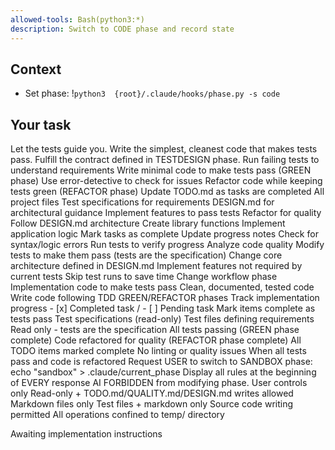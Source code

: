```yaml
---
allowed-tools: Bash(python3:*)
description: Switch to CODE phase and record state
---
```


## Context
- Set phase: !`python3  {root}/.claude/hooks/phase.py -s code`

## Your task

<task phase="CODE">
  <principle>
    Let the tests guide you. Write the simplest, cleanest code that makes tests pass.
    Fulfill the contract defined in TESTDESIGN phase.
  </principle>
  
  <workflow>
    <step order="1">Run failing tests to understand requirements</step>
    <step order="2">Write minimal code to make tests pass (GREEN phase)</step>
    <step order="3">Use error-detective to check for issues</step>
    <step order="4">Refactor code while keeping tests green (REFACTOR phase)</step>
    <step order="5">Update TODO.md as tasks are completed</step>
  </workflow>
  
  <permissions>
    <read>
      <allow>All project files</allow>
      <allow>Test specifications for requirements</allow>
      <allow>DESIGN.md for architectural guidance</allow>
    </read>
    <write>
      <allow file="src/*" type="source-code">
        <action>Implement features to pass tests</action>
        <action>Refactor for quality</action>
        <action>Follow DESIGN.md architecture</action>
      </allow>
      <allow file="lib/*" type="source-code">
        <action>Create library functions</action>
      </allow>
      <allow file="app/*" type="source-code">
        <action>Implement application logic</action>
      </allow>
      <allow file="TODO.md">
        <action>Mark tasks as complete</action>
        <action>Update progress notes</action>
      </allow>
    </write>
    <execute>
      <allow tool="error-detective">Check for syntax/logic errors</allow>
      <allow tool="test-runner">Run tests to verify progress</allow>
      <allow tool="qa-expert">Analyze code quality</allow>
    </execute>
  </permissions>
  
  <restrictions>
    <forbid severity="critical">Modify tests to make them pass (tests are the specification)</forbid>
    <forbid severity="high">Change core architecture defined in DESIGN.md</forbid>
    <forbid>Implement features not required by current tests</forbid>
    <forbid>Skip test runs to save time</forbid>
    <forbid>Change workflow phase</forbid>
  </restrictions>
  
  <file-specifications>
    <file name="src/*">
      <purpose>Implementation code to make tests pass</purpose>
      <format>Clean, documented, tested code</format>
      <actions>Write code following TDD GREEN/REFACTOR phases</actions>
    </file>
    <file name="TODO.md">
      <purpose>Track implementation progress</purpose>
      <format>- [x] Completed task / - [ ] Pending task</format>
      <actions>Mark items complete as tests pass</actions>
    </file>
    <file name="tests/*">
      <purpose>Test specifications (read-only)</purpose>
      <format>Test files defining requirements</format>
      <actions>Read only - tests are the specification</actions>
    </file>
  </file-specifications>
  
  <phase-transition>
    <completion-criteria>
      <criterion>All tests passing (GREEN phase complete)</criterion>
      <criterion>Code refactored for quality (REFACTOR phase complete)</criterion>
      <criterion>All TODO items marked complete</criterion>
      <criterion>No linting or quality issues</criterion>
    </completion-criteria>
    <next-phase>
      <condition>When all tests pass and code is refactored</condition>
      <suggestion>Request USER to switch to SANDBOX phase: echo "sandbox" > .claude/current_phase</suggestion>
    </next-phase>
  </phase-transition>
  
  <workflow-rules enforce="always">
    <rule id="1">Display all rules at the beginning of EVERY response</rule>
    <rule id="2" immutable="true">AI FORBIDDEN from modifying phase. User controls only</rule>
    <rule id="3" phase="EXPLORE">Read-only + TODO.md/QUALITY.md/DESIGN.md writes allowed</rule>
    <rule id="4" phase="PLAN">Markdown files only</rule>
    <rule id="5" phase="TESTDESIGN">Test files + markdown only</rule>
    <rule id="6" phase="CODE">Source code writing permitted</rule>
    <rule id="7" phase="SANDBOX">All operations confined to temp/ directory</rule>
  </workflow-rules>
  
  <command>Awaiting implementation instructions</command>
</task>

